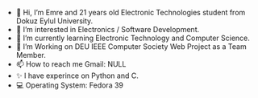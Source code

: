 - 👋 Hi, I’m Emre and 21 years old Electronic Technologies student from Dokuz Eylul University.
- 👀 I’m interested in Electronics / Software Development. 
- 🌱 I’m currently learning Electronic Technology and Computer Science.
- 💞️ I’m Working on DEU IEEE Computer Society Web Project as a Team Member.
- 📫 How to reach me Gmail: NULL
- ✨ I have experince on Python and C.
- 💻 Operating System: Fedora 39
<!---
emrekizilelma/emrekizilelma is a ✨ special ✨ repository because its `README.md` (this file) appears on your GitHub profile.
You can click the Preview link to take a look at your changes.
--->
